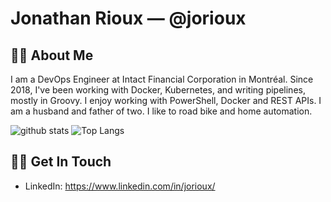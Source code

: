 # Jonathan Rioux &mdash; @jorioux

## 🧑🏻 About Me

I am a DevOps Engineer at Intact Financial Corporation in Montréal. Since 2018, I've been working with Docker, Kubernetes, and writing pipelines, mostly in Groovy. I enjoy working with PowerShell, Docker and REST APIs. I am a husband and father of two. I like to road bike and home automation.

![github stats](https://github-readme-stats.vercel.app/api?username=jorioux&show_icons=true&hide=stars)
![Top Langs](https://github-readme-stats.vercel.app/api/top-langs/?username=jorioux&layout=compact)

## 🤙🏻 Get In Touch
- LinkedIn: https://www.linkedin.com/in/jorioux/
